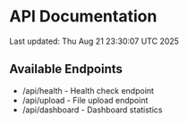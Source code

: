 # API Documentation

Last updated: Thu Aug 21 23:30:07 UTC 2025

## Available Endpoints
- /api/health - Health check endpoint
- /api/upload - File upload endpoint
- /api/dashboard - Dashboard statistics

